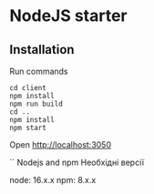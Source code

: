 # NodeJS starter

## Installation

Run commands

```
cd client
npm install
npm run build
cd ..
npm install
npm start

```

Open [http://localhost:3050](http://localhost:3050)

``
Nodejs and npm
Необхідні версії

node: 16.x.x
npm: 8.x.x
